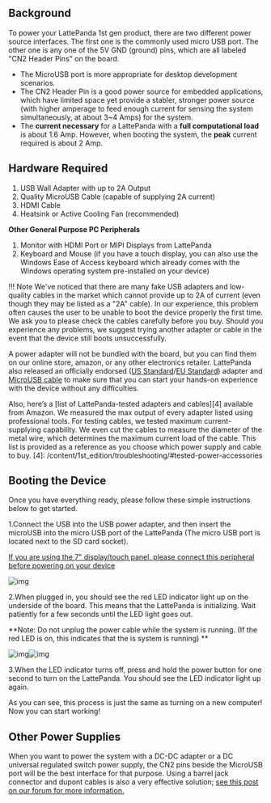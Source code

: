 ## Background

To power your LattePanda 1st gen product, there are two different power source interfaces. The first one is the commonly used micro USB port. The other one is any one of the 5V GND (ground) pins, which are all labeled "CN2 Header Pins" on the board. 

* The MicroUSB port is more appropriate for desktop development scenarios. 
* The CN2 Header Pin is a good power source for embedded applications, which have limited space yet provide a stabler, stronger power source (with higher amperage to feed enough current for sensing the system simultaneously, at about 3~4 Amps) for the system.
* The **current necessary** for a LattePanda with a **full computational load** is about 1.6 Amp. However, when booting the system, the **peak** current required is about 2 Amp.

## Hardware Required

1. USB Wall Adapter with up to 2A Output
2. Quality MicroUSB Cable (capable of supplying 2A current)
3. HDMI Cable
4. Heatsink or Active Cooling Fan (recommended)

**Other General Purpose PC Peripherals**

1. Monitor with HDMI Port or MIPI Displays from LattePanda
2. Keyboard and Mouse (if you have a touch display, you can also use the Windows Ease of Access keyboard which already comes with the Windows operating system pre-installed on your device)


!!! Note
    We've noticed that there are many fake USB adapters and low-quality cables in the market which cannot provide up to 2A of current (even though they may be listed as a "2A" cable). In our experience, this problem often causes the user to be unable to boot the device properly the first time.
    We ask you to please check the cables carefully before you buy. Should you experience any problems, we suggest trying another adapter or cable in the event that the device still boots unsuccessfully.

A power adapter will not be bundled with the board, but you can find them on our online store, amazon, or any other electronics retailer. LattePanda also released an officially endorsed ([US Standard][1]/[EU Standard][2]) adapter and [MicroUSB cable][3] to make sure that you can start your hands-on experience with the device without any difficulties.

[1]: https://www.dfrobot.com/product-933.html
[2]: https://www.dfrobot.com/product-1504.html
[3]: https://www.dfrobot.com/product-1430.html

Also, here’s a [list of LattePanda-tested adapters and cables][4] available from Amazon. We measured the max output of every adapter listed using professional tools. For testing cables, we tested maximum current-supplying capability. We even cut the cables to measure the diameter of the metal wire, which determines the maximum current load of the cable. This list is provided as a reference as you choose which power supply and cable to buy.
[4]: /content/1st_edition/troubleshooting/#tested-power-accessories


## Booting the Device

Once you have everything ready, please follow these simple instructions below to get started.

1.Connect the USB into the USB power adapter, and then insert the microUSB into the micro USB port of the LattePanda (The micro USB port is located next to the SD card socket).

[If you are using the 7" display/touch panel, please connect this peripheral before powering on your device](http://docs.lattepanda.com/content/getStarted/screenAndTouchPanel/)

![img](http://www.lattepanda.com/wp-content/uploads/2016/05/plug-USB.jpg) 

2.When plugged in, you should see the red LED indicator light up on the underside of the board. This means that the LattePanda is initializing. Wait patiently for a few seconds until the LED light goes out.

**Note: Do not unplug the power cable while the system is running. (If the red LED is on, this indicates that the is system is running) **

![img](http://www.lattepanda.com/wp-content/uploads/2016/05/6W4A0109.jpg)![img](http://www.lattepanda.com/wp-content/uploads/2016/05/6W4A0106.jpg)

3.When the LED indicator turns off, press and hold the power button for one second to turn on the LattePanda. You should see the LED indicator light up again.

As you can see, this process is just the same as turning on a new computer! Now you can start working!

## Other Power Supplies
When you want to power the system with a DC-DC adapter or a DC universal regulated switch power supply, the CN2 pins beside the MicroUSB port will be the best interface for that purpose. Using a barrel jack connector and dupont cables is also a very effective solution; [see this post on our forum for more information.](http://www.lattepanda.com/forum/viewtopic.php?f=10&t=797) 
